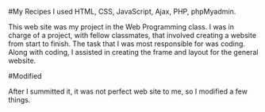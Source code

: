 #My Recipes
I used HTML, CSS, JavaScript, Ajax, PHP, phpMyadmin.
 
This web site was my project in the Web Programming class.
I was in charge of a project, with fellow classmates, that involved creating a website from start to finish.
The task that I was most responsible for was coding. Along with coding,
I assisted in creating the frame and layout for the general website.


#Modified

After I summitted it, it was not perfect web site to me,
so I modified a few things. 



